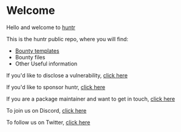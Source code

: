 # Welcome
Hello and welcome to [huntr](https://www.huntr.dev)


This is the huntr public repo, where you will find:
- [Bounty templates](https://github.com/418sec/huntr/tree/master/bounties)
- Bounty files
- Other Useful information


If you'd like to disclose a vulnerability, [click here](https://github.com/418sec/huntr/compare/master...staging?template=disclose-vulnerability.md)

If you'd like to sponsor huntr, [click here](https://www.paypal.me/418sec)

If you are a package maintainer and want to get in touch, [click here](https://www.huntr.dev/contact-us)

To join us on Discord, [click here](https://discord.gg/6wVS2dm)

To follow us on Twitter, [click here](https://www.google.com/url?sa=t&rct=j&q=&esrc=s&source=web&cd=&cad=rja&uact=8&ved=2ahUKEwiEmLuwsePpAhUYRhUIHWZcA5wQFjAAegQIAxAB&url=https%3A%2F%2Ftwitter.com%2Fhuntrdev%3Flang%3Den&usg=AOvVaw1kJFfgUcjnLL9DCiDWqlOL)